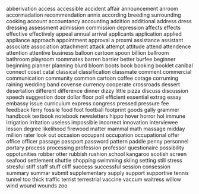 abberivation 
access
accessible
accident
affair
announcement
anroom
accormadation
recommendation
annix
according
breeding
surrounding
cooking
account
accountancy
accounting
addition
additional
address
dress
dressing
assessment
admission
commission
depression
affects
effects
effective
effectively
appeal
annual
arrival
applicants
application
applied
appliance
approach
appointment
approval
a proxmi
assistance
assistant
associate
association
attachment
attack
attempt
attitude
attend
attendence
attention
attentive
business
balloon
cartoon
spoon
billion
ballroom
bathroom
playroom
roommates
barren
barrier
better
burfee
beginner
beginning
planner
planning
blurd
bloom
boots
book
booking
booklet
canibal
connect
coset
catal
classical
classification
classmate
comment
commercial
communication
community
common
cartoon
coffee
cotage
corruming
raining
wedding
band
covense
currency
cooperate
crossroads
dessert
desertation
different
difference
dinner
dizzy
little
pizza
discuss
discussion
speech
suggestion
door
dollar
floor
poll
efficient
essential
extrag
essay
embassy
issue
curriculum
express
congress
pressed
pressure
fee
feedback
ferry
fossile
food
foot
football
footprint
goods
gally
grammer
handbook
textbook
notebook
newsletters
hippo
hover
horror
hol
immune
irrigation
irritation
useless
impossible
incorrect
innovation
interviewee
lesson
degree
likelihood
firewood
matter
mammal
math
massage
midday
million
rater
look out
occasion
occupant
occupation
occupational
offer
office
officer
passage
passport
password
pattern
paddle
penny
personnel
portary
process
processing
profession
professor
questionaire
possibility
oppotunities
robber
otter
rubbish
rushion
school
kangaroo
scotish
screen
seafood
settlement
shuttle
shopping
swimming
skiing
setting
still
stress
stresful
stiff
staff
stuff
cliff
success
successful
session
consession
summary
summar
submit
supplementary
supply
support
supportive
tennis
tunnel
too thick
traffic
terrist
terrestrial
vaccine
vaccum
waitress
willow
wind
wound
wounds
zoo



